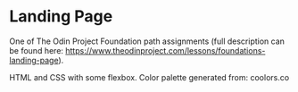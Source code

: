 # Landing Page

One of The Odin Project Foundation path assignments (full description can be found here: https://www.theodinproject.com/lessons/foundations-landing-page).

HTML and CSS with some flexbox.
Color palette generated from: coolors.co

